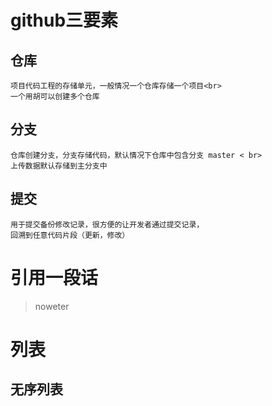 # github三要素
## 仓库
    项目代码工程的存储单元，一般情况一个仓库存储一个项目<br>
    一个用胡可以创建多个仓库
## 分支
    仓库创建分支，分支存储代码，默认情况下仓库中包含分支 master < br>
    上传数据默认存储到主分支中
## 提交
    用于提交备份修改记录，很方便的让开发者通过提交记录，
    回溯到任意代码片段（更新，修改）


# 引用一段话
  > noweter
 
# 列表
## 无序列表

